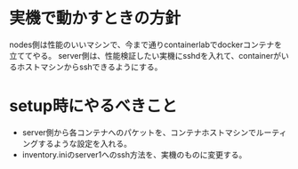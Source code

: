 # 実機で動かすときの方針
nodes側は性能のいいマシンで、今まで通りcontainerlabでdockerコンテナを立ててやる。
server側は、性能検証したい実機にsshdを入れて、containerがいるホストマシンからsshできるようにする。

# setup時にやるべきこと
- server側から各コンテナへのパケットを、コンテナホストマシンでルーティングするような設定を入れる。
- inventory.iniのserver1へのssh方法を、実機のものに変更する。